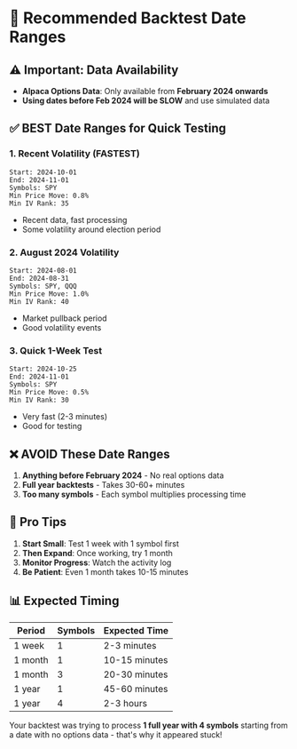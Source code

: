 # 🎯 Recommended Backtest Date Ranges

## ⚠️ Important: Data Availability
- **Alpaca Options Data**: Only available from **February 2024 onwards**
- **Using dates before Feb 2024 will be SLOW** and use simulated data

## ✅ BEST Date Ranges for Quick Testing

### 1. **Recent Volatility (FASTEST)**
```
Start: 2024-10-01
End: 2024-11-01
Symbols: SPY
Min Price Move: 0.8%
Min IV Rank: 35
```
- Recent data, fast processing
- Some volatility around election period

### 2. **August 2024 Volatility**
```
Start: 2024-08-01
End: 2024-08-31
Symbols: SPY, QQQ
Min Price Move: 1.0%
Min IV Rank: 40
```
- Market pullback period
- Good volatility events

### 3. **Quick 1-Week Test**
```
Start: 2024-10-25
End: 2024-11-01
Symbols: SPY
Min Price Move: 0.5%
Min IV Rank: 30
```
- Very fast (2-3 minutes)
- Good for testing

## ❌ AVOID These Date Ranges

1. **Anything before February 2024** - No real options data
2. **Full year backtests** - Takes 30-60+ minutes
3. **Too many symbols** - Each symbol multiplies processing time

## 🚀 Pro Tips

1. **Start Small**: Test 1 week with 1 symbol first
2. **Then Expand**: Once working, try 1 month
3. **Monitor Progress**: Watch the activity log
4. **Be Patient**: Even 1 month takes 10-15 minutes

## 📊 Expected Timing

| Period | Symbols | Expected Time |
|--------|---------|---------------|
| 1 week | 1 | 2-3 minutes |
| 1 month | 1 | 10-15 minutes |
| 1 month | 3 | 20-30 minutes |
| 1 year | 1 | 45-60 minutes |
| 1 year | 4 | 2-3 hours |

Your backtest was trying to process **1 full year with 4 symbols** starting from a date with no options data - that's why it appeared stuck!